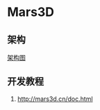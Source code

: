 # Mars3D

## 架构

[架构图](http://mars3d.cn/dev/img/jiagou/mars3d.jpg)

## 开发教程

1. <http://mars3d.cn/doc.html>
